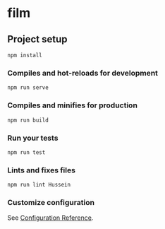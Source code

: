 # film

## Project setup
```
npm install
```

### Compiles and hot-reloads for development
```
npm run serve
```

### Compiles and minifies for production
```
npm run build 
```

### Run your tests
```
npm run test
```

### Lints and fixes files
```
npm run lint Hussein
```

### Customize configuration
See [Configuration Reference](https://cli.vuejs.org/config/).

